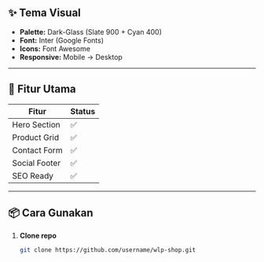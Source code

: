 ## ✨ Tema Visual
- **Palette:** Dark-Glass (Slate 900 + Cyan 400)  
- **Font:** Inter (Google Fonts)  
- **Icons:** Font Awesome  
- **Responsive:** Mobile → Desktop  

---

## 🚀 Fitur Utama
| Fitur           | Status |
|-----------------|--------|
| Hero Section    | ✅      |
| Product Grid    | ✅      |
| Contact Form    | ✅      |
| Social Footer   | ✅      |
| SEO Ready       | ✅      |

---

## 📦 Cara Gunakan
1. **Clone repo**
   ```bash
   git clone https://github.com/username/wlp-shop.git

